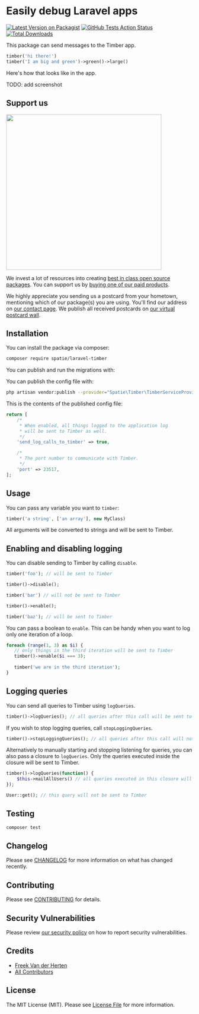 # Easily debug Laravel apps

[![Latest Version on Packagist](https://img.shields.io/packagist/v/spatie/laravel-timber.svg?style=flat-square)](https://packagist.org/packages/spatie/laravel-timber)
[![GitHub Tests Action Status](https://img.shields.io/github/workflow/status/spatie/laravel-timber/run-tests?label=tests)](https://github.com/spatie/laravel-timber/actions?query=workflow%3Arun-tests+branch%3Amaster)
[![Total Downloads](https://img.shields.io/packagist/dt/spatie/laravel-timber.svg?style=flat-square)](https://packagist.org/packages/spatie/laravel-timber)

This package can send messages to the Timber app. 

```php
timber('hi there!')
timber('I am big and green')->green()->large()
```

Here's how that looks like in the app.

TODO: add screenshot

## Support us

[<img src="https://github-ads.s3.eu-central-1.amazonaws.com/package-laravel-timber-laravel.jpg?t=1" width="419px" />](https://spatie.be/github-ad-click/package-laravel-timber-laravel)

We invest a lot of resources into creating [best in class open source packages](https://spatie.be/open-source). You can support us by [buying one of our paid products](https://spatie.be/open-source/support-us).

We highly appreciate you sending us a postcard from your hometown, mentioning which of our package(s) you are using. You'll find our address on [our contact page](https://spatie.be/about-us). We publish all received postcards on [our virtual postcard wall](https://spatie.be/open-source/postcards).

## Installation

You can install the package via composer:

```bash
composer require spatie/laravel-timber
```

You can publish and run the migrations with:


You can publish the config file with:
```bash
php artisan vendor:publish --provider="Spatie\Timber\TimberServiceProvider" --tag="config"
```

This is the contents of the published config file:

```php
return [
    /*
     * When enabled, all things logged to the application log
     * will be sent to Timber as well.
     */
    'send_log_calls_to_timber' => true,

    /*
     * The port number to communicate with Timber.
     */
    'port' => 23517,
];
```

## Usage

You can pass any variable you want to `timber`:

```php
timber('a string', ['an array'], new MyClass)
```

All arguments will be converted to strings and will be sent to Timber.

## Enabling and disabling logging

You can disable sending to Timber by calling `disable`.

```php
timber('foo'); // will be sent to Timber

timber()->disable();

timber('bar') // will not be sent to Timber

timber()->enable();

timber('baz'); // will be sent to Timber
```

You can pass a boolean to `enable`. This can be handy when you want to log only one iteration of a loop.

```php
foreach (range(1, 3) as $i) {
   // only things in the third iteration will be sent to Timber
   timber()->enable($i === 3);
    
   timber('we are in the third iteration');
}
```

## Logging queries

You can send all queries to Timber using `logQueries`.

````php
timber()->logQueries(); // all queries after this call will be sent to Timber
````

If you wish to stop logging queries, call `stopLoggingQueries`.

````php
timber()->stopLoggingQueries(); // all queries after this call will not be sent to Timber anymore
````

Alternatively to manually starting and stopping listening for queries, you can also pass a closure to `logQueries`. Only the queries executed inside the closure will be sent to Timber.

````php
timber()->logQueries(function() {
    $this->mailAllUsers() // all queries executed in this closure will be sent to Timber
}); 

User::get(); // this query will not be sent to Timber
````

## Testing

``` bash
composer test
```

## Changelog

Please see [CHANGELOG](CHANGELOG.md) for more information on what has changed recently.

## Contributing

Please see [CONTRIBUTING](.github/CONTRIBUTING.md) for details.

## Security Vulnerabilities

Please review [our security policy](../../security/policy) on how to report security vulnerabilities.

## Credits

- [Freek Van der Herten](https://github.com/freekmurze)
- [All Contributors](../../contributors)

## License

The MIT License (MIT). Please see [License File](LICENSE.md) for more information.
